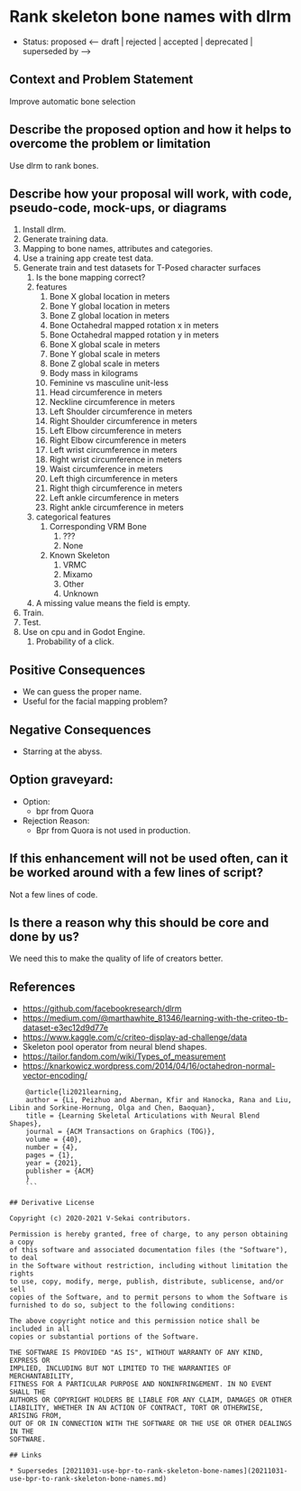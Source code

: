 # Rank skeleton bone names with dlrm
* Status: proposed <-- draft | rejected | accepted | deprecated | superseded by -->

## Context and Problem Statement

Improve automatic bone selection

## Describe the proposed option and how it helps to overcome the problem or limitation

Use dlrm to rank bones.

## Describe how your proposal will work, with code, pseudo-code, mock-ups, or diagrams

1. Install dlrm.
2. Generate training data.
3. Mapping to bone names, attributes and categories.
1. Use a training app create test data.
4. Generate train and test datasets for T-Posed character surfaces
   1. Is the bone mapping correct?
   2. features
      1. Bone X global location in meters
      2. Bone Y global location in meters
      3. Bone Z global location in meters
      4. Bone Octahedral mapped rotation x in meters
      5. Bone Octahedral mapped rotation y in meters
      6. Bone X global scale in meters
      7. Bone Y global scale in meters
      8. Bone Z global scale in meters
      9. Body mass in kilograms
      10. Feminine vs masculine unit-less
      11. Head circumference in meters
      12. Neckline circumference in meters
      13. Left Shoulder circumference in meters
      14. Right Shoulder circumference in meters
      15. Left Elbow circumference in meters
      16. Right Elbow circumference in meters
      17. Left wrist circumference in meters
      18. Right wrist circumference in meters
      19. Waist circumference in meters
      20. Left thigh circumference in meters
      21. Right thigh circumference in meters
      22. Left ankle circumference in meters
      23. Right ankle circumference in meters
   3. categorical features
      1. Corresponding VRM Bone
         1. ???
         2. None
      2. Known Skeleton
         1. VRMC
         2. Mixamo
         3. Other
         4. Unknown
   4. A missing value means the field is empty.
5. Train.
6. Test.
7. Use on cpu and in Godot Engine.
   1. Probability of a click.

## Positive Consequences <!-- optional -->

* We can guess the proper name.
* Useful for the facial mapping problem?

## Negative Consequences <!-- optional -->

* Starring at the abyss.

## Option graveyard: <!-- same as above -->

* Option:
  + bpr from Quora
* Rejection Reason:
  + Bpr from Quora is not used in production.

## If this enhancement will not be used often, can it be worked around with a few lines of script?

Not a few lines of code.

## Is there a reason why this should be core and done by us?

We need this to make the quality of life of creators better.

## References <!-- optional -->

* https://github.com/facebookresearch/dlrm
* https://medium.com/@marthawhite_81346/learning-with-the-criteo-tb-dataset-e3ec12d9d77e
* https://www.kaggle.com/c/criteo-display-ad-challenge/data
* Skeleton pool operator from neural blend shapes.
* https://tailor.fandom.com/wiki/Types_of_measurement
* https://knarkowicz.wordpress.com/2014/04/16/octahedron-normal-vector-encoding/
    

```
    @article{li2021learning,
    author = {Li, Peizhuo and Aberman, Kfir and Hanocka, Rana and Liu, Libin and Sorkine-Hornung, Olga and Chen, Baoquan},
    title = {Learning Skeletal Articulations with Neural Blend Shapes},
    journal = {ACM Transactions on Graphics (TOG)},
    volume = {40},
    number = {4},
    pages = {1},
    year = {2021},
    publisher = {ACM}
    }
    ```

## Derivative License

Copyright (c) 2020-2021 V-Sekai contributors.

Permission is hereby granted, free of charge, to any person obtaining a copy
of this software and associated documentation files (the "Software"), to deal
in the Software without restriction, including without limitation the rights
to use, copy, modify, merge, publish, distribute, sublicense, and/or sell
copies of the Software, and to permit persons to whom the Software is
furnished to do so, subject to the following conditions:

The above copyright notice and this permission notice shall be included in all
copies or substantial portions of the Software.

THE SOFTWARE IS PROVIDED "AS IS", WITHOUT WARRANTY OF ANY KIND, EXPRESS OR
IMPLIED, INCLUDING BUT NOT LIMITED TO THE WARRANTIES OF MERCHANTABILITY, 
FITNESS FOR A PARTICULAR PURPOSE AND NONINFRINGEMENT. IN NO EVENT SHALL THE
AUTHORS OR COPYRIGHT HOLDERS BE LIABLE FOR ANY CLAIM, DAMAGES OR OTHER
LIABILITY, WHETHER IN AN ACTION OF CONTRACT, TORT OR OTHERWISE, ARISING FROM, 
OUT OF OR IN CONNECTION WITH THE SOFTWARE OR THE USE OR OTHER DEALINGS IN THE
SOFTWARE.

## Links

* Supersedes [20211031-use-bpr-to-rank-skeleton-bone-names](20211031-use-bpr-to-rank-skeleton-bone-names.md)
